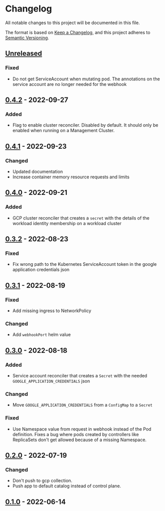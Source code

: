 # Changelog

All notable changes to this project will be documented in this file.

The format is based on [Keep a Changelog](https://keepachangelog.com/en/1.0.0/),
and this project adheres to [Semantic Versioning](https://semver.org/spec/v2.0.0.html).

## [Unreleased]

### Fixed

- Do not get ServiceAccount when mutating pod. The annotations on the service account are no longer needed for the webhook

## [0.4.2] - 2022-09-27

### Added

- Flag to enable cluster reconciler. Disabled by default. It should only be enabled when running on a Management Cluster.

## [0.4.1] - 2022-09-23

### Changed

- Updated documentation
- Increase container memory resource requests and limits

## [0.4.0] - 2022-09-21

### Added

- GCP cluster reconciler that creates a `secret` with the details of the workload identity membership on a workload cluster

## [0.3.2] - 2022-08-23

### Fixed 

- Fix wrong path to the Kubernetes ServiceAccount token in the google application credentials json

## [0.3.1] - 2022-08-19

### Fixed

- Add missing ingress to NetworkPolicy

### Changed

- Add `webhookPort` helm value

## [0.3.0] - 2022-08-18

### Added

- Service account reconciler that creates a `Secret` with the needed `GOOGLE_APPLICATION_CREDENTIALS` json

### Changed

- Move `GOOGLE_APPLICATION_CREDENTIALS` from a `ConfigMap` to a `Secret`

### Fixed
- Use Namespace value from request in webhook instead of the Pod definition. Fixes a bug where pods created by controllers like ReplicaSets don't get allowed because of a missing Namespace.

## [0.2.0] - 2022-07-19

### Changed

- Don't push to gcp collection.
- Push app to default catalog instead of control plane.

## [0.1.0] - 2022-06-14

[Unreleased]: https://github.com/giantswarm/workload-identity-operator-gcp/compare/v0.4.2...HEAD
[0.4.2]: https://github.com/giantswarm/workload-identity-operator-gcp/compare/v0.4.1...v0.4.2
[0.4.1]: https://github.com/giantswarm/workload-identity-operator-gcp/compare/v0.4.0...v0.4.1
[0.4.0]: https://github.com/giantswarm/workload-identity-operator-gcp/compare/v0.3.2...v0.4.0
[0.3.2]: https://github.com/giantswarm/workload-identity-operator-gcp/compare/v0.3.1...v0.3.2
[0.3.1]: https://github.com/giantswarm/workload-identity-operator-gcp/compare/v0.3.0...v0.3.1
[0.3.0]: https://github.com/giantswarm/workload-identity-operator-gcp/compare/v0.2.0...v0.3.0
[0.2.0]: https://github.com/giantswarm/workload-identity-operator-gcp/compare/v0.1.0...v0.2.0
[0.1.0]: https://github.com/giantswarm/workload-identity-operator-gcp/releases/tag/v0.1.0
